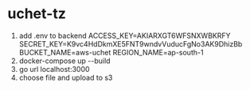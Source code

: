 # uchet-tz
1. add .env to backend
   ACCESS_KEY=AKIARXGT6WFSNXWBKRFY
   SECRET_KEY=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
   BUCKET_NAME=aws-uchet
   REGION_NAME=ap-south-1
2. docker-compose up --build
3. go url localhost:3000
4. choose file and upload to s3
